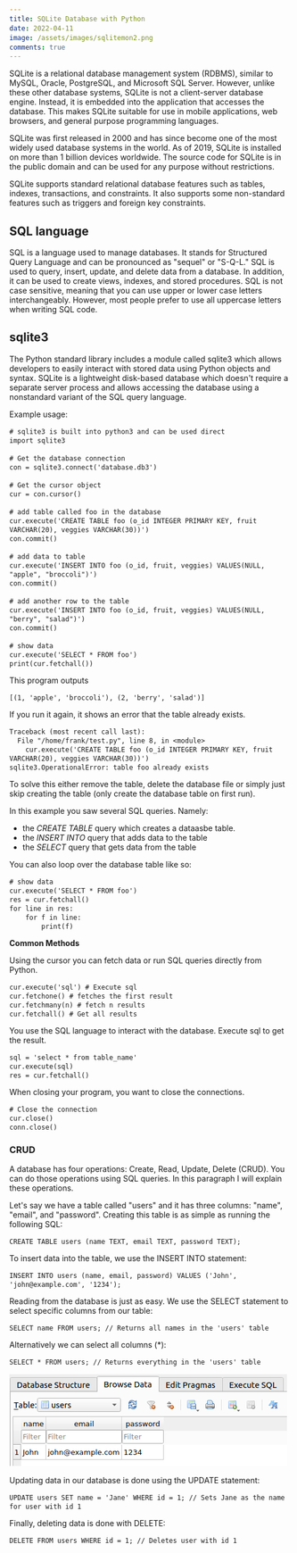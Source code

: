 ```yaml
---
title: SQLite Database with Python
date: 2022-04-11
image: /assets/images/sqlitemon2.png
comments: true
---
```

SQLite is a relational database management system (RDBMS), similar to MySQL, Oracle, PostgreSQL, and Microsoft SQL Server. However, unlike these other database systems, SQLite is not a client-server database engine. Instead, it is embedded into the application that accesses the database. This makes SQLite suitable for use in mobile applications, web browsers, and general purpose programming languages.

SQLite was first released in 2000 and has since become one of the most widely used database systems in the world. As of 2019, SQLite is installed on more than 1 billion devices worldwide. The source code for SQLite is in the public domain and can be used for any purpose without restrictions.

SQLite supports standard relational database features such as tables, indexes, transactions, and constraints. It also supports some non-standard features such as triggers and foreign key constraints.

## SQL language

SQL is a language used to manage databases. It stands for Structured Query Language and can be pronounced as "sequel" or "S-Q-L." SQL is used to query, insert, update, and delete data from a database. In addition, it can be used to create views, indexes, and stored procedures. SQL is not case sensitive, meaning that you can use upper or lower case letters interchangeably. However, most people prefer to use all uppercase letters when writing SQL code.

## sqlite3

The Python standard library includes a module called sqlite3 which allows developers to easily interact with stored data using Python objects and syntax.  SQLite is a lightweight disk-based database which doesn't require a separate server process and allows accessing the database using a nonstandard variant of the SQL query language.

Example usage:

```
# sqlite3 is built into python3 and can be used direct
import sqlite3

# Get the database connection
con = sqlite3.connect('database.db3')

# Get the cursor object
cur = con.cursor()

# add table called foo in the database
cur.execute('CREATE TABLE foo (o_id INTEGER PRIMARY KEY, fruit VARCHAR(20), veggies VARCHAR(30))')
con.commit()

# add data to table
cur.execute('INSERT INTO foo (o_id, fruit, veggies) VALUES(NULL, "apple", "broccoli")')
con.commit()

# add another row to the table
cur.execute('INSERT INTO foo (o_id, fruit, veggies) VALUES(NULL, "berry", "salad")')
con.commit()

# show data
cur.execute('SELECT * FROM foo')
print(cur.fetchall())
```

This program outputs

```
[(1, 'apple', 'broccoli'), (2, 'berry', 'salad')]
```

If you run it again, it shows an error that the table already 
exists.

```
Traceback (most recent call last):
  File "/home/frank/test.py", line 8, in <module>
    cur.execute('CREATE TABLE foo (o_id INTEGER PRIMARY KEY, fruit VARCHAR(20), veggies VARCHAR(30))')
sqlite3.OperationalError: table foo already exists
```

To solve this either remove the table, delete the database file or simply just skip creating the table (only create the database table on first run).

In this example you saw several SQL queries. Namely:

* the *CREATE TABLE* query which creates a dataasbe table.
* the *INSERT INTO* query that adds data to the table
* the *SELECT* query that gets data from the table

You can also loop over the database table like so:

```
# show data
cur.execute('SELECT * FROM foo')
res = cur.fetchall()
for line in res:
    for f in line:
        print(f)
```

**Common Methods**

Using the cursor you can fetch data or run SQL queries directly from Python. 

```
cur.execute('sql') # Execute sql
cur.fetchone() # fetches the first result
cur.fetchmany(n) # fetch n results
cur.fetchall() # Get all results
```

You use the SQL language to interact with the database.  Execute sql to get the result.

```
sql = 'select * from table_name'
cur.execute(sql)
res = cur.fetchall()
```

When closing your program, you want to close the connections.

```
# Close the connection
cur.close()
conn.close()
```

### CRUD

A database has four operations: Create, Read, Update, Delete (CRUD). You can do those operations using SQL queries. In this paragraph I will explain these operations.

Let's say we have a table called "users" and it has three columns: "name", "email", and "password". Creating this table is as simple as running the following SQL:

```
CREATE TABLE users (name TEXT, email TEXT, password TEXT);
```

To insert data into the table, we use the INSERT INTO statement:

```
INSERT INTO users (name, email, password) VALUES ('John', 'john@example.com', '1234');
```

Reading from the database is just as easy. We use the SELECT statement to select specific columns from our table: 

```
SELECT name FROM users; // Returns all names in the 'users' table
```

Alternatively we can select all columns (*):

```
SELECT * FROM users; // Returns everything in the 'users' table
```

![python sqlite create table](/assets/images/sql-table.png)

Updating data in our database is done using the UPDATE statement:

```
UPDATE users SET name = 'Jane' WHERE id = 1; // Sets Jane as the name for user with id 1
```

Finally, deleting data is done with DELETE:

```
DELETE FROM users WHERE id = 1; // Deletes user with id 1
```
